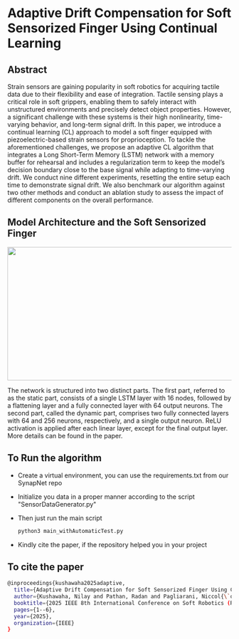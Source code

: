 # Adaptive Drift Compensation for Soft Sensorized Finger Using Continual Learning
## Abstract
Strain sensors are gaining popularity in soft robotics for acquiring tactile data due to their flexibility and
ease of integration. Tactile sensing plays a critical role in soft grippers, enabling them to safely interact with unstructured
environments and precisely detect object properties. However, a significant challenge with these systems is their high nonlinearity, time-varying behavior, and long-term signal drift. In
this paper, we introduce a continual learning (CL) approach to model a soft finger equipped with piezoelectric-based strain
sensors for proprioception. To tackle the aforementioned challenges, we propose an adaptive CL algorithm that integrates a Long Short-Term Memory (LSTM) network with a memory buffer for rehearsal and includes a regularization term to keep the model’s decision boundary close to the base signal while adapting to time-varying drift. We conduct nine different experiments, resetting the entire setup each time to demonstrate
signal drift. We also benchmark our algorithm against two other methods and conduct an ablation study to assess the impact of different components on the overall performance.

## Model Architecture and the Soft Sensorized Finger
<img src="https://github.com/nilay121/SensorDriftCompensationUsingCL/blob/main/architecture.png" height="300px" width="1000px">


The network is structured into two distinct parts. The first part, referred to as the static part, consists of a single LSTM layer with 16 nodes, followed by a flattening layer and a
fully connected layer with 64 output neurons. The second part, called the dynamic part, comprises two fully connected layers with 64 and 256 neurons, respectively, and a single
output neuron. ReLU activation is applied after each linear layer, except for the final output layer. More details can be found in the paper.

## To Run the algorithm
- Create a virtual environment, you can use the requirements.txt from our SynapNet repo
  
- Initialize you data in a proper manner according to the script "SensorDataGenerator.py"

- Then just run the main script
  ```bash
  python3 main_withAutomaticTest.py
  ```
- Kindly cite the paper, if the repository helped you in your project

## To cite the paper
  ```bash
  @inproceedings{kushawaha2025adaptive,
    title={Adaptive Drift Compensation for Soft Sensorized Finger Using Continual Learning},
    author={Kushawaha, Nilay and Pathan, Radan and Pagliarani, Niccol{\`o} and Cianchetti, Matteo and Falotico, Egidio},
    booktitle={2025 IEEE 8th International Conference on Soft Robotics (RoboSoft)},
    pages={1--6},
    year={2025},
    organization={IEEE}
  }
  ```
